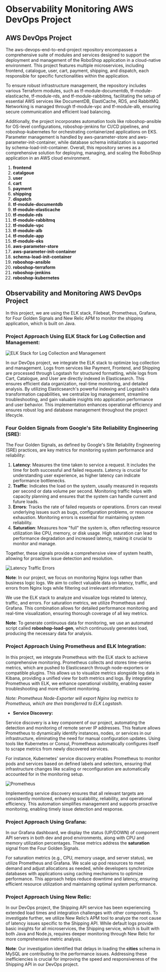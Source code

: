 # Observability Monitoring AWS DevOps Project

## AWS DevOps Project
The aws-devops-end-to-end-project repository encompasses a comprehensive suite of modules and services designed to support
the deployment and management of the RoboShop application in a cloud-native environment. This project features multiple 
microservices, including frontend, catalogue, user, cart, payment, shipping, and dispatch, each responsible for specific 
functionalities within the application.

To ensure robust infrastructure management, the repository includes various Terraform modules, such as tf-module-documentdb,
tf-module-elasticache, tf-module-rds, and tf-module-rabbitmq, facilitating the setup of essential AWS services like DocumentDB,
ElastiCache, RDS, and RabbitMQ. Networking is managed through tf-module-vpc and tf-module-alb, ensuring secure communication 
and efficient load balancing.

Additionally, the project incorporates automation tools like roboshop-ansible for OS-level configurations, roboshop-jenkins 
for CI/CD pipelines, and roboshop-kubernetes for orchestrating containerized applications on EKS. Parameter management is 
handled by aws-parameter-store and aws-parameter-init-container, while database schema initialization is supported by 
schema-load-init-container. Overall, this repository serves as a comprehensive solution for deploying, managing, and scaling 
the RoboShop application in an AWS cloud environment.

1. **frontend**
2. **catalgoue**
3. **user**
4. **cart**
5. **payment**
6. **shipping**
7. **dispatch**
8. **tf-module-documentdb**
9. **tf-module-elasticache**
10. **tf-module-rds**
11. **tf-module-rabbitmq**
12. **tf-module-vpc**
13. **tf-module-alb**
14. **tf-module-app**
15. **tf-module-eks**
16. **aws-parameter-store**
17. **aws-parameter-init-container**
18. **schema-load-init-container**
19. **roboshop-ansible**
20. **roboshop-terraform**
21. **roboshop-jenkins**
22. **roboshop-kubernetes** 

## Observability and Monitoring AWS DevOps Project

In this project, we are using the ELK stack, Filebeat, Prometheus, Grafana, for Four Golden Signals and New Relic APM to
monitor the shipping application, which is built on Java.

### Project Approach Using ELK Stack for Log Collection and Management:

![ELK Stack for Log Collection and Management](https://github.com/balusena/observability-monitoring-for-devops/blob/main/08-Observability%20Monitoring%20AWS%20DevOps%20Project/elk-stack-log-collection.png)

In our DevOps project, we integrate the ELK stack to optimize log collection and management. Logs from services like 
Payment, Frontend, and Shipping are processed through Logstash for structured formatting, while logs from Cart, Catalogue,
and User are directly indexed in Elasticsearch. This ensures efficient data organization, real-time monitoring, and detailed
analysis. By utilizing Elasticsearch's powerful indexing and Logstash's data transformation capabilities, we centralize 
log management, streamline troubleshooting, and gain valuable insights into application performance and user behavior. 
This implementation enhances operational efficiency and ensures robust log and database management throughout the project
lifecycle.

### Four Golden Signals from Google's Site Reliability Engineering (SRE):
The Four Golden Signals, as defined by Google's Site Reliability Engineering (SRE) practices, are key metrics for monitoring
system performance and reliability:

1. **Latency**: Measures the time taken to service a request. It includes the time for both successful and failed requests.
Latency is crucial for understanding user experience, as higher latency can indicate performance bottlenecks.
2. **Traffic**: Indicates the load on the system, usually measured in requests per second or data volume per second. Monitoring
traffic helps with capacity planning and ensures that the system can handle current and future loads.
3. **Errors**: Tracks the rate of failed requests or operations. Errors can reveal underlying issues such as bugs, configuration
problems, or resource exhaustion. Monitoring errors is essential for maintaining system reliability.
4. **Saturation**: Measures how "full" the system is, often reflecting resource utilization like CPU, memory, or disk usage.
High saturation can lead to performance degradation and increased latency, making it crucial to monitor and manage.

Together, these signals provide a comprehensive view of system health, allowing for proactive issue detection and resolution.

![Latency Traffic Errors](https://github.com/balusena/observability-monitoring-for-devops/blob/main/08-Observability%20Monitoring%20AWS%20DevOps%20Project/latency-traffic-errors.png)

**Note**: In our project, we focus on monitoring Nginx logs rather than business logic logs. We aim to collect valuable 
data on latency, traffic, and errors from Nginx logs while filtering out irrelevant information.

We use the ELK stack to analyze and visualize logs related to latency, traffic, and errors. For saturation metrics, we 
utilize Prometheus and Grafana. This combination allows for detailed performance monitoring and real-time visualization,
ensuring thorough coverage of all key metrics.

**Note**: To generate continuous data for monitoring, we use an automated script called **roboshop-load-gen**, which 
continuously generates load, producing the necessary data for analysis.

### Project Approach Using Prometheus and ELK Integration:
In this project, we integrate Prometheus with the ELK stack to achieve comprehensive monitoring. Prometheus collects and
stores time-series metrics, which are pushed to Elasticsearch through node-exporters or compatible plugins. This allows
us to visualize metrics alongside log data in Kibana, providing a unified view for both metrics and logs. By integrating
Prometheus with ELK, we enhance operational visibility, enabling easier troubleshooting and more efficient monitoring.

*Note: Prometheus Node-Exporter will export Nginx log metrics to Prometheus, which are then transferred to ELK Logstash.*

- **Service Discovery:**

Service discovery is a key component of our project, automating the detection and monitoring of remote server IP addresses.
This feature allows Prometheus to dynamically identify instances, nodes, or services in our infrastructure, eliminating 
the need for manual configuration updates. Using tools like Kubernetes or Consul, Prometheus automatically configures itself
to scrape metrics from newly discovered services.

For instance, Kubernetes' service discovery enables Prometheus to monitor pods and services based on defined labels and 
selectors, ensuring that infrastructure changes like scaling or reconfiguration are automatically accounted for in the
monitoring setup.

![Prometheus](https://github.com/balusena/observability-monitoring-for-devops/blob/main/08-Observability%20Monitoring%20AWS%20DevOps%20Project/prometheus.png)

Implementing service discovery ensures that all relevant targets are consistently monitored, enhancing scalability, 
reliability, and operational efficiency. This automation simplifies management and supports proactive monitoring, 
enabling timely issue detection and response.

### Project Approach Using Grafana:
In our Grafana dashboard, we display the status (UP/DOWN) of component API servers in both dev and prod environments, along
with CPU and memory utilization percentages. These metrics address the **saturation** signal from the Four Golden Signals.

For saturation metrics (e.g., CPU, memory usage, and server status), we utilize Prometheus and Grafana. We scale up pod 
resources to meet demand and adjust allocations as needed, while developers synchronize databases with applications using
caching mechanisms to optimize performance. This approach helps reduce downtime and latency, ensuring efficient resource 
utilization and maintaining optimal system performance.

### Project Approach Using New Relic:
In our DevOps project, the Shipping API service has been experiencing extended load times and integration challenges with 
other components. To investigate further, we utilize New Relic’s APM tool to analyze the root cause of latency issues 
specific to the Shipping API. While default logs provide basic insights for all microservices, the Shipping service, which
is built with both Java and Node.js, requires deeper monitoring through New Relic for more comprehensive metric analysis.

**Note**: Our investigation identified that delays in loading the **cities** schema in MySQL are contributing to the
performance issues. Addressing these inefficiencies is crucial for improving the speed and responsiveness of the Shipping 
API in our DevOps project.





